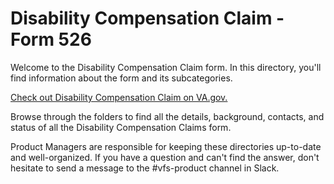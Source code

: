 # Disability Compensation Claim - Form 526
Welcome to the Disability Compensation Claim form. In this directory, you'll find information about the form and its subcategories.

[Check out Disability Compensation Claim on VA.gov.](https://www.va.gov/disability/how-to-file-claim/)

Browse through the folders to find all the details, background, contacts, and status of all the Disability Compensation Claims form. 

Product Managers are responsible for keeping these directories up-to-date and well-organized. If you have a question and can't find the answer, don't hesitate to send a message to the #vfs-product channel in Slack.
